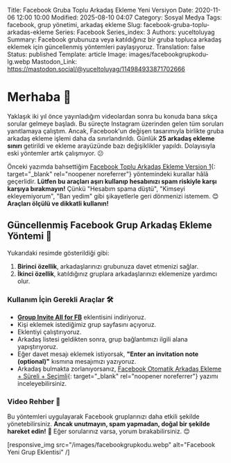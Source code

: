 Title: Facebook Gruba Toplu Arkadaş Ekleme Yeni Versiyon
Date: 2020-11-06 12:00 10:00
Modified: 2025-08-10 04:07
Category: Sosyal Medya
Tags: facebook, grup yönetimi, arkadaş ekleme
Slug: facebook-gruba-toplu-arkadas-ekleme
Series: Facebook
Series_index: 3
Authors: yuceltoluyag
Summary: Facebook grubunuza veya katıldığınız bir gruba topluca arkadaş eklemek için güncellenmiş yöntemleri paylaşıyoruz.
Translation: false
Status: published
Template: article
Image: images/facebookgrupkodu-lg.webp
Mastodon_Link: https://mastodon.social/@yuceltoluyag/114984933871702666


# Merhaba 👋

Yaklaşık iki yıl önce yayınladığım videolardan sonra bu konuda bana sıkça sorular gelmeye başladı. Bu süreçte Instagram üzerinden gelen tüm soruları yanıtlamaya çalıştım. Ancak, Facebook'un değişen tasarımıyla birlikte gruba arkadaş ekleme işlemi daha da sınırlandırıldı. Günlük **25 arkadaş ekleme sınırı** getirildi ve ekleme arayüzünde bazı değişiklikler yapıldı. Dolayısıyla eski yöntemler artık çalışmıyor. 😕


Önceki yazımda bahsettiğim [Facebook Toplu Arkadaş Ekleme Version 1](/facebook-toplu-arkadas-ekleme/){: target="_blank" rel="noopener noreferrer"} yöntemindeki kurallar hâlâ geçerlidir. **Lütfen bu araçları aşırı kullanıp hesabınızı spam riskiyle karşı karşıya bırakmayın!** Çünkü "Hesabım spama düştü", "Kimseyi ekleyemiyorum", "Ban yedim" gibi şikayetlerle geri dönmenizi istemem. 😊 **Araçları ölçülü ve dikkatli kullanın!**

## Güncellenmiş Facebook Grup Arkadaş Ekleme Yöntemi 🚀




Yukarıdaki resimde gösterildiği gibi:

1. **Birinci özellik**, arkadaşlarınızı grubunuza davet etmenizi sağlar.
2. **İkinci özellik**, katıldığınız gruplara arkadaşlarınızı eklemenize yardımcı olur.

### Kullanım İçin Gerekli Araçlar 🛠️

- **[Group Invite All for FB](#facebook)** eklentisini indiriyoruz.
- Kişi eklemek istediğimiz grup sayfasını açıyoruz.
- Eklentiyi çalıştırıyoruz.
- Arkadaş listesi geldikten sonra, grup bağlantımızı ilgili alana yapıştırıyoruz.
- Eğer davet mesajı eklemek istiyorsak, **"Enter an invitation note (optional)"** kısmına mesajımızı yazıyoruz.
- Arkadaş bulmakta zorlanıyorsanız, [Facebook Otomatik Arkadaş Ekleme + Süreli + Seçimli](/facebook-otomatik-arkadas-ekleme-sureli-secimli/){: target="_blank" rel="noopener noreferrer"} yazımı inceleyebilirsiniz.

### Video Rehber 🎥

<script type="module" src="https://cdn.jsdelivr.net/npm/@justinribeiro/lite-youtube@1/lite-youtube.min.js"></script>

<lite-youtube videoid="pggW_tyFG7k"></lite-youtube>



Bu yöntemleri uygulayarak Facebook gruplarınızı daha etkili şekilde yönetebilirsiniz. **Ancak unutmayın, spam yapmadan, doğal bir şekilde hareket edin!** 🚀 Eğer sorularınız varsa, yorum bırakabilirsiniz. 😊

[responsive_img src="/images/facebookgrupkodu.webp" alt="Facebook Yeni Grup Eklentisi" /]
